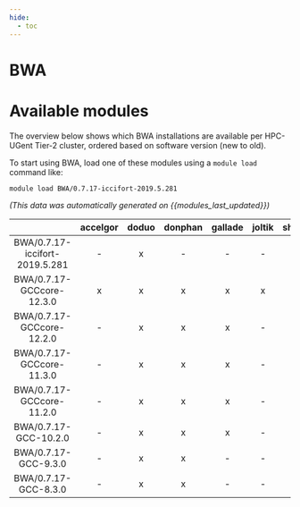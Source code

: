 ```yaml
---
hide:
  - toc
---
```


BWA
===

# Available modules


The overview below shows which BWA installations are available per HPC-UGent Tier-2 cluster, ordered based on software version (new to old).

To start using BWA, load one of these modules using a `module load` command like:

```shell
module load BWA/0.7.17-iccifort-2019.5.281
```

*(This data was automatically generated on {{modules_last_updated}})*  

| |accelgor|doduo|donphan|gallade|joltik|shinx|
| :---: | :---: | :---: | :---: | :---: | :---: | :---: |
|BWA/0.7.17-iccifort-2019.5.281|-|x|-|-|-|-|
|BWA/0.7.17-GCCcore-12.3.0|x|x|x|x|x|x|
|BWA/0.7.17-GCCcore-12.2.0|-|x|x|x|-|-|
|BWA/0.7.17-GCCcore-11.3.0|-|x|x|x|-|x|
|BWA/0.7.17-GCCcore-11.2.0|-|x|x|x|-|-|
|BWA/0.7.17-GCC-10.2.0|-|x|x|x|-|-|
|BWA/0.7.17-GCC-9.3.0|-|x|x|-|-|-|
|BWA/0.7.17-GCC-8.3.0|-|x|x|-|-|-|
